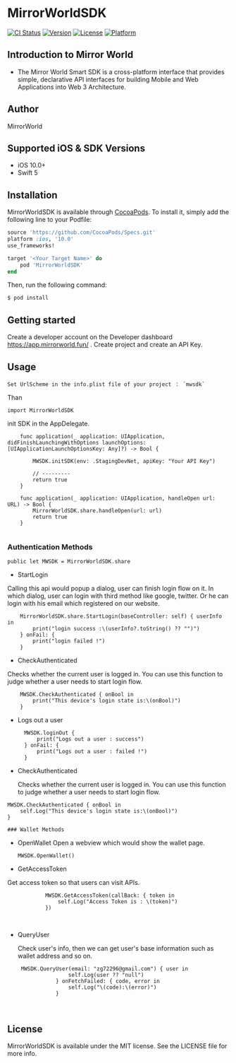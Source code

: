 # MirrorWorldSDK

[![CI Status](https://img.shields.io/travis/791738673@qq.com/MirrorWorldSDK.svg?style=flat)](https://travis-ci.org/791738673@qq.com/MirrorWorldSDK)
[![Version](https://img.shields.io/cocoapods/v/MirrorWorldSDK.svg?style=flat)](https://cocoapods.org/pods/MirrorWorldSDK)
[![License](https://img.shields.io/cocoapods/l/MirrorWorldSDK.svg?style=flat)](https://cocoapods.org/pods/MirrorWorldSDK)
[![Platform](https://img.shields.io/cocoapods/p/MirrorWorldSDK.svg?style=flat)](https://cocoapods.org/pods/MirrorWorldSDK)

## Introduction to Mirror World

- The Mirror World Smart SDK is a cross-platform interface that provides simple, declarative API interfaces for building Mobile and Web Applications into Web 3 Architecture.

## Author

MirrorWorld

## Supported iOS & SDK Versions

- iOS 10.0+
- Swift 5

## Installation

MirrorWorldSDK is available through [CocoaPods](https://cocoapods.org). To install
it, simply add the following line to your Podfile:

```ruby
source 'https://github.com/CocoaPods/Specs.git'
platform :ios, '10.0'
use_frameworks!

target '<Your Target Name>' do
    pod 'MirrorWorldSDK'
end

```

Then, run the following command:

```sh
$ pod install
```

## Getting started

Create a developer account on the Developer dashboard https://app.mirrorworld.fun/ . Create project and create an API Key.

## Usage

```
Set UrlScheme in the info.plist file of your project ： `mwsdk`

```

Than

```
import MirrorWorldSDK

```

init SDK in the AppDelegate.

```
    func application(_ application: UIApplication, didFinishLaunchingWithOptions launchOptions: [UIApplicationLaunchOptionsKey: Any]?) -> Bool {
       
        MWSDK.initSDK(env: .StagingDevNet, apiKey: "Your API Key")
        
        // ---------
        return true
    }
    
    func application(_ application: UIApplication, handleOpen url: URL) -> Bool {
        MirrorWorldSDK.share.handleOpen(url: url)
        return true
    }
    
```

### Authentication Methods

`public let MWSDK = MirrorWorldSDK.share`

- StartLogin

Calling this api would popup a dialog, user can finish login flow on it. In which dialog, user can login with third method like google, twitter. Or he can login with his email which registered on our website.

```
    MirrorWorldSDK.share.StartLogin(baseController: self) { userInfo in
        print("login success :\(userInfo?.toString() ?? "")")
    } onFail: {
        print("login failed !")
    }
```

- CheckAuthenticated

Checks whether the current user is logged in. You can use this function to judge whether a user needs to start login flow.

```
    MWSDK.CheckAuthenticated { onBool in
        print("This device's login state is:\(onBool)")
    }
```

- Logs out a user
  ```
    MWSDK.loginOut {
        print("Logs out a user : success")
    } onFail: {
        print("Logs out a user : failed !")
    }
  ```
- CheckAuthenticated

    Checks whether the current user is logged in. You can use this function to judge  whether a user needs to start login flow.

```
MWSDK.CheckAuthenticated { onBool in
    self.Log("This device's login state is:\(onBool)")
}

### Wallet Methods

```

- OpenWallet
  Open a webview which would show the wallet page.
  ```
  MWSDK.OpenWallet()
  ```
- GetAccessToken

Get access token so that users can visit APIs.

```
            MWSDK.GetAccessToken(callBack: { token in
                self.Log("Access Token is : \(token)")
            })
```

<br/>

- QueryUser
  
  Check user's info, then we can get user's base information such as wallet address and so on.
  ```
   MWSDK.QueryUser(email: "zg72296@gmail.com") { user in
                  self.Log(user ?? "null")
              } onFetchFailed: { code, error in
                  self.Log("\(code):\(error)")
              }
  ```

<br/>

## License

MirrorWorldSDK is available under the MIT license. See the LICENSE file for more info.
